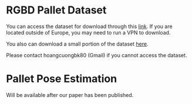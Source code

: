 # RGBD Pallet Dataset

You can access the dataset for download through this [link](https://cloud.oru.se/s/4JPf5s4YE4Gbx3A). If you are located outside of Europe, you may need to run a VPN to download.

You also can download a small portion of the dataset [here](https://feedu-my.sharepoint.com/:f:/g/personal/cuonghd7_fe_edu_vn/EuPsGyJOte9KkoFj37-u2d4Bb9MBixOKifuOsHxN0KQ66Q?e=x8kcXV).

Please contact hoangcuongbk80 (Gmail) if you cannot access the dataset.

# Pallet Pose Estimation

Will be available after our paper has been published.


